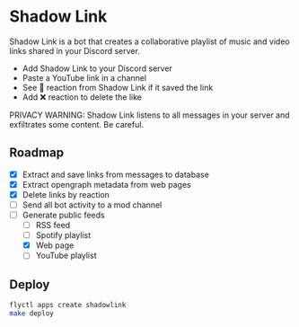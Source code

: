 # Shadow Link

Shadow Link is a bot that creates a collaborative playlist of music and video links shared in your Discord server.

- Add Shadow Link to your Discord server
- Paste a YouTube link in a channel
- See 🔗 reaction from Shadow Link if it saved the link
- Add ❌ reaction to delete the like

PRIVACY WARNING: Shadow Link listens to all messages in your server and exfiltrates some content. Be careful.

## Roadmap

- [x] Extract and save links from messages to database
- [x] Extract opengraph metadata from web pages
- [x] Delete links by reaction
- [ ] Send all bot activity to a mod channel
- [ ] Generate public feeds
  - [ ] RSS feed
  - [ ] Spotify playlist
  - [x] Web page
  - [ ] YouTube playlist

## Deploy

```bash
flyctl apps create shadowlink
make deploy
```
